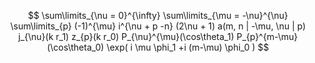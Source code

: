 $$
  \sum\limits_{\nu = 0}^{\infty}
    \sum\limits_{\mu = -\nu}^{\nu}
      \sum\limits_{p}
        (-1)^{\mu}
        i^{\nu + p -n}
        (2\nu + 1)
        a(m, n | -\mu, \nu | p)
        j_{\nu}(k r_1)
        z_{p}(k r_0)
        P_{\nu}^{\mu}(\cos\theta_1)
        P_{p}^{m-\mu}(\cos\theta_0)
        \exp(
          i \mu \phi_1
          +i (m-\mu) \phi_0
        )
$$
